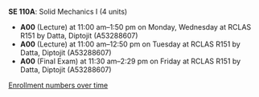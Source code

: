 **SE 110A**: Solid Mechanics I (4 units)

- **A00** (Lecture) at 11:00 am–1:50 pm on Monday, Wednesday at RCLAS R151 by Datta, Diptojit (A53288607)
- **A00** (Lecture) at 11:00 am–12:50 pm on Tuesday at RCLAS R151 by Datta, Diptojit (A53288607)
- **A00** (Final Exam) at 11:30 am–2:29 pm on Friday at RCLAS R151 by Datta, Diptojit (A53288607)

[Enrollment numbers over time](./SE110A.tsv)
